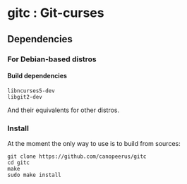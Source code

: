# gitc : Git-curses

## Dependencies

### For Debian-based distros

#### Build dependencies
```
libncurses5-dev
libgit2-dev
```

And their equivalents for other distros.

### Install

At the moment the only way to use is to build from sources:

```
git clone https://github.com/canopeerus/gitc
cd gitc
make
sudo make install
```

